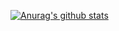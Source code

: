 [![Anurag's github stats](https://github-readme-stats.vercel.app/api?username=ItaloCovas)](https://github.com/anuraghazra/github-readme-stats)
